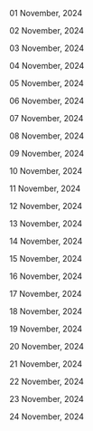 01 November, 2024

02 November, 2024

03 November, 2024

04 November, 2024

05 November, 2024

06 November, 2024

07 November, 2024

08 November, 2024

09 November, 2024

10 November, 2024

11 November, 2024

12 November, 2024

13 November, 2024

14 November, 2024

15 November, 2024

16 November, 2024

17 November, 2024

18 November, 2024

19 November, 2024

20 November, 2024

21 November, 2024

22 November, 2024

23 November, 2024

24 November, 2024